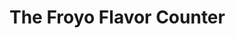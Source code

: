 <!DOCTYPE html>
<html lang="en">
<head>
    <meta charset="UTF-8">
    <meta name="viewport" content="width=device-width, initial-scale=1.0">
    <title>Froyo Flavor Counter</title>
    <script src="script.js" defer></script>
</head>
<body>
    <h1>The Froyo Flavor Counter</h1>
</body>
</html>
